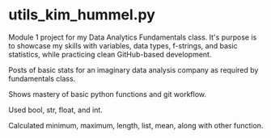# utils_kim_hummel.py
Module 1 project for my Data Analytics Fundamentals class. It's purpose is to showcase my skills with variables, data types, f-strings, and basic statistics, while practicing clean GitHub-based development.

Posts of basic stats for an imaginary data analysis company as required by fundamentals class. 

Shows mastery of basic python functions and git workflow. 

Used bool, str, float, and int. 

Calculated minimum, maximum, length, list, mean, along with other function. 

